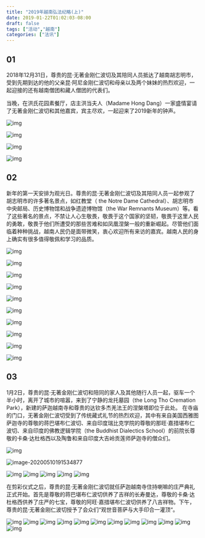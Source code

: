 ```yaml
---
title: "2019年越南弘法纪略(上)"
date: 2019-01-22T01:02:03-08:00
draft: false
tags: ["活动","越南"]
categories: ["法讯"]
---
```


## 01


2018年12月31日，尊贵的昆·无著金刚仁波切及其陪同人员抵达了越南胡志明市，受到先期到达的他的父亲昆·阿尼金刚仁波切和母亲以及两个妹妹的热烈欢迎，一起迎接的还有越南僧团和藏人僧团的代表们。

当晚，在洪氏花园素餐厅，店主洪当夫人（Madame Hong Dang）一家盛情宴请了无著金刚仁波切和其他嘉宾，宾主尽欢，一起迎来了2019新年的钟声。


![img](https://raw.githubusercontent.com/thogmedorje/up/master/uPic/WDWc0u.jpg)

![img](https://raw.githubusercontent.com/thogmedorje/up/master/uPic/640-20200510173831843.jpeg)

![img](https://raw.githubusercontent.com/thogmedorje/up/master/uPic/mn2KdG.jpg)

![img](https://raw.githubusercontent.com/thogmedorje/up/master/uPic/wsrQQx.jpg)

## 02

新年的第一天安排为观光日。尊贵的昆·无著金刚仁波切及其陪同人员一起参观了胡志明市的许多著名景点，如红教堂（ the Notre Dame Cathedral）、胡志明市中央邮局、历史博物馆和战争遗迹博物馆（the War Remnants Museum）等。看了这些著名的景点，不禁让人心生敬畏，敬畏于这个国家的坚韧，敬畏于这里人民的勇敢，敬畏于他们所遭受的那些苦难和如凤凰涅槃一般的重新崛起。尽管他们面临着种种挑战，越南人民仍是面带微笑，衷心欢迎所有来访的嘉宾。越南人民的身上确实有很多值得敬佩和学习的品质。


![img](https://raw.githubusercontent.com/thogmedorje/up/master/uPic/640-20200510174206645.jpeg)

![img](https://raw.githubusercontent.com/thogmedorje/up/master/uPic/640-20200510174215178.jpeg)

![img](https://raw.githubusercontent.com/thogmedorje/up/master/uPic/640-20200510174224536.jpeg)

![img](https://raw.githubusercontent.com/thogmedorje/up/master/uPic/640-20200510174237187.jpeg)

![img](https://raw.githubusercontent.com/thogmedorje/up/master/uPic/640-20200510174300090.jpeg)

![img](https://raw.githubusercontent.com/thogmedorje/up/master/uPic/640-20200510174314862.jpeg)

![img](https://raw.githubusercontent.com/thogmedorje/up/master/uPic/640-20200510174346567.jpeg)

![img](https://raw.githubusercontent.com/thogmedorje/up/master/uPic/640-20200510174357411.jpeg)

![img](https://raw.githubusercontent.com/thogmedorje/up/master/uPic/640-20200510174405293.jpeg)

![img](https://raw.githubusercontent.com/thogmedorje/up/master/uPic/640-20200510174413497.jpeg)



## 03


1月2日，尊贵的昆·无著金刚仁波切和陪同的家人及其他随行人员一起，驱车一个半小时，离开了城市的喧嚣，来到了宁静的龙托墓园（the Long Tho Cremation Park），新建的萨迦越南寺和尊贵的达钦多杰羌法王的涅槃塔即位于此处。  在寺庙的门口，无著金刚仁波切受到了传统藏式礼节的热烈欢迎，其中有来自美国西雅图萨迦寺的尊敬的蒋巴堪布仁波切、来自印度瑞比克学院的尊敬的那旺·嘉措堪布仁波切、来自印度的佛教逻辑学院（the Buddhist Dialectics School）的前院长尊敬的卡桑·达杜格西以及陶鲁和来自印度大吉岭贡莲师萨迦寺的僧众们。  

![img](https://raw.githubusercontent.com/thogmedorje/up/master/uPic/640-20200510174422627.jpeg)

![image-20200510191534877](https://raw.githubusercontent.com/thogmedorje/up/master/uPic/image-20200510191534877.png)

![img](https://raw.githubusercontent.com/thogmedorje/up/master/uPic/640-20200510174441925.jpeg)
![img](https://raw.githubusercontent.com/thogmedorje/up/master/uPic/640-20200510174457478.jpeg)
![img](https://raw.githubusercontent.com/thogmedorje/up/master/uPic/640-20200510174509718.jpeg)
![img](https://raw.githubusercontent.com/thogmedorje/up/master/uPic/640-20200510174531299.jpeg)
![img](https://raw.githubusercontent.com/thogmedorje/up/master/uPic/640-20200510174552331.jpeg)

在剪彩仪式之后，尊贵的昆·无著金刚仁波切就任萨迦越南寺住持喇嘛的庄严典礼正式开始。首先是尊敬的蒋巴堪布仁波切供养了吉祥的长寿曼达，尊敬的卡桑·达杜格西供养了庄严的七宝，尊敬的阿旺·嘉措堪布仁波切供养了八吉祥物。下午，尊贵的昆·无著金刚仁波切授予了会众们“观世音菩萨与大手印合一灌顶“。  

![img](https://raw.githubusercontent.com/thogmedorje/up/master/uPic/640-20200510174602942.jpeg)
![img](https://raw.githubusercontent.com/thogmedorje/up/master/uPic/640-20200510174615517.jpeg)
![img](https://raw.githubusercontent.com/thogmedorje/up/master/uPic/640-20200510174625839.jpeg)
![img](https://raw.githubusercontent.com/thogmedorje/up/master/uPic/640-20200510174636130.jpeg)
![img](https://raw.githubusercontent.com/thogmedorje/up/master/uPic/640-20200510174649664.jpeg)
![img](https://raw.githubusercontent.com/thogmedorje/up/master/uPic/640-20200510174659117.jpeg)
![img](https://raw.githubusercontent.com/thogmedorje/up/master/uPic/640-20200510174712287.jpeg)
![img](https://raw.githubusercontent.com/thogmedorje/up/master/uPic/640-20200510174723652.jpeg)
![img](https://raw.githubusercontent.com/thogmedorje/up/master/uPic/640-20200510174738930.jpeg)
![img](https://raw.githubusercontent.com/thogmedorje/up/master/uPic/640-20200510174748168.jpeg)
![img](https://raw.githubusercontent.com/thogmedorje/up/master/uPic/640-20200510174810233.jpeg)
![img](https://raw.githubusercontent.com/thogmedorje/up/master/uPic/640-20200510174818947.jpeg)




